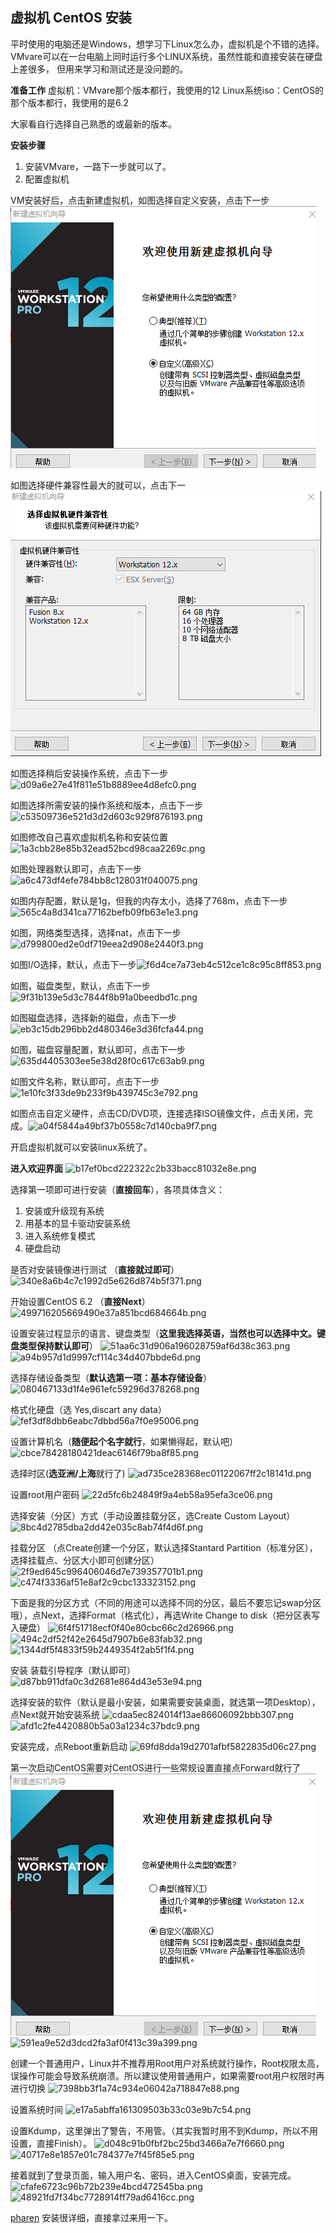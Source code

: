 ## 虚拟机 CentOS 安装

平时使用的电脑还是Windows，想学习下Linux怎么办，虚拟机是个不错的选择。VMvare可以在一台电脑上同时运行多个LINUX系统，虽然性能和直接安装在硬盘上差很多， 但用来学习和测试还是没问题的。

**准备工作**
虚拟机：VMvare那个版本都行，我使用的12
Linux系统iso：CentOS的那个版本都行，我使用的是6.2

大家看自行选择自己熟悉的或最新的版本。


**安装步骤**

1. 安装VMvare，一路下一步就可以了。
2. 配置虚拟机

VM安装好后，点击新建虚拟机，如图选择自定义安装，点击下一步
![](resources/xnj1.png)

如图选择硬件兼容性最大的就可以，点击下一
![](resources/xnj2.png)

如图选择稍后安装操作系统，点击下一步![d09a6e27e41f811e51b8889ee4d8efc0.png](en-resource://database/2844:1)

如图选择所需安装的操作系统和版本，点击下一步![c53509736e521d3d2d603c929f876193.png](en-resource://database/2846:1)

如图修改自己喜欢虚拟机名称和安装位置![1a3cbb28e85b32ead52bcd98caa2269c.png](en-resource://database/2848:1)

如图处理器默认即可，点击下一步![a6c473df4efe784bb8c128031f040075.png](en-resource://database/2850:1)

如图内存配置，默认是1g，但我的内存太小，选择了768m，点击下一步![565c4a8d341ca77162befb09fb63e1e3.png](en-resource://database/2852:1)

如图，网络类型选择，选择nat，点击下一步![d799800ed2e0df719eea2d908e2440f3.png](en-resource://database/2854:1)

如图I/O选择，默认，点击下一步![f6d4ce7a73eb4c512ce1c8c95c8ff853.png](en-resource://database/2856:1)

如图，磁盘类型，默认，点击下一步![9f31b139e5d3c7844f8b91a0beedbd1c.png](en-resource://database/2858:1)

如图磁盘选择，选择新的磁盘，点击下一步![eb3c15db296bb2d480346e3d36fcfa44.png](en-resource://database/2860:1)

如图，磁盘容量配置，默认即可，点击下一步![635d4405303ee5e38d28f0c617c63ab9.png](en-resource://database/2862:1)

如图文件名称，默认即可，点击下一步![1e10fc3f33de9b233f9b439745c3e792.png](en-resource://database/2864:1)

如图点击自定义硬件，点击CD/DVD项，连接选择ISO镜像文件，点击关闭，完成。![a04f5844a49bf37b0558c7d140cba9f7.png](en-resource://database/2866:1)

开启虚拟机就可以安装linux系统了。

**进入欢迎界面**
![b17ef0bcd222322c2b33bacc81032e8e.png](en-resource://database/2870:1)

选择第一项即可进行安装（**直接回车**），各项具体含义：

1. 安装或升级现有系统
2. 用基本的显卡驱动安装系统
3. 进入系统修复模式
4. 硬盘启动

是否对安装镜像进行测试 （**直接就过即可**）
![340e8a6b4c7c1992d5e626d874b5f371.png](en-resource://database/2872:1)


开始设置CentOS 6.2 （**直接Next**）
![499716205669490e37a851bcd684664b.png](en-resource://database/2874:1)


设置安装过程显示的语言、键盘类型（**这里我选择英语，当然也可以选择中文。键盘类型保持默认即可**）
![51aa6c31d906a196028759af6d38c363.png](en-resource://database/2876:1)
![a94b957d1d9997cf114c34d407bbde6d.png](en-resource://database/2878:1)


选择存储设备类型（**默认选第一项：基本存储设备**）
![080467133d1f4e961efc59296d378268.png](en-resource://database/2880:1)

格式化硬盘（选 Yes,discart any data）
![fef3df8dbb6eabc7dbbd56a7f0e95006.png](en-resource://database/2882:1)

设置计算机名（**随便起个名字就行**，如果懒得起，默认吧）
![cbce78428180421deac6146f79ba8f85.png](en-resource://database/2884:1)

选择时区(**选亚洲/上海**就行了)
![ad735ce28368ec01122067ff2c18141d.png](en-resource://database/2886:1)

设置root用户密码
![22d5fc6b24849f9a4eb58a95efa3ce06.png](en-resource://database/2888:1)

选择安装（分区）方式（手动设置挂载分区，选Create Custom Layout）
![8bc4d2785dba2dd42e035c8ab74f4d6f.png](en-resource://database/2890:1)

挂载分区 （点Create创建一个分区，默认选择Stantard Partition（标准分区），选择挂载点、分区大小即可创建分区）
![2f9ed645c996406046d7e739357701b1.png](en-resource://database/2892:1)
![c474f3336af51e8af2c9cbc133323152.png](en-resource://database/2894:1)

下面是我的分区方式（不同的用途可以选择不同的分区，最后不要忘记swap分区哦），点Next，选择Format（格式化），再选Write Change to disk（把分区表写入硬盘）
![6f4f51718ecf0f40e80cbc66c2d26966.png](en-resource://database/2896:1)
![494c2df52f42e2645d7907b6e83fab32.png](en-resource://database/2898:1)
![1344df5f4833f59b2449354f2ab5f1f4.png](en-resource://database/2900:1)

安装 装载引导程序（默认即可）
![d87bb911dfa0c3d2681e864d43e53e94.png](en-resource://database/2902:1)

选择安装的软件（默认是最小安装，如果需要安装桌面，就选第一项Desktop），点Next就开始安装系统
![cdaa5ec824014f13ae86606092bbb307.png](en-resource://database/2904:1)
![afd1c2fe4420880b5a03a1234c37bdc9.png](en-resource://database/2906:1)

安装完成，点Reboot重新启动
![69fd8dda19d2701afbf5822835d06c27.png](en-resource://database/2908:1)

第一次启动CentOS需要对CentOS进行一些常规设置直接点Forward就行了
![c72774778779a903895f614cdbe7db3f.png](resources/xnj1.png)
![591ea9e52d3dcd2fa3af0f413c39a399.png](en-resource://database/2912:1)

创建一个普通用户，Linux并不推荐用Root用户对系统就行操作，Root权限太高，误操作可能会导致系统崩溃。所以建议使用普通用户，如果需要root用户权限时再进行切换
![7398bb3f1a74c934e06042a718847e88.png](en-resource://database/2914:1)

设置系统时间
![e17a5abffa161309503b33c03e9b7c54.png](en-resource://database/2916:1)

设置Kdump，这里弹出了警告，不用管。（其实我暂时用不到Kdump，所以不用设置，直接Finish）。
![d048c91b0fbf2bc25bd3466a7e7f6660.png](en-resource://database/2918:1)
![40717e8e1857e01c784377e7f45f85e5.png](en-resource://database/2920:1)

接着就到了登录页面，输入用户名、密码，进入CentOS桌面，安装完成。
![cfafe6723c96b72b239e4bcd472545ba.png](en-resource://database/2922:1)
![48921fd7f34bc7728914ff79ad6416cc.png](en-resource://database/2924:1)


[pharen](https://link.zhihu.com/?target=http%3A//www.cnblogs.com/pharen/archive/2012/02/06/2339322.html) 安装很详细，直接拿过来用一下。